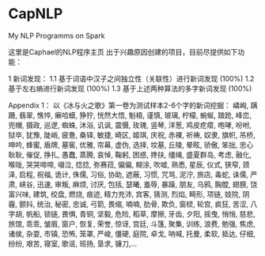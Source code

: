 # CapNLP
My NLP Programms on Spark

这里是Caphael的NLP程序主页
出于兴趣原因创建的项目，目前尽提供如下功能：

1 新词发现：
  1.1 基于词语中汉子之间独立性（关联性）进行新词发现   (100%)
  1.2 基于左右熵进行新词发现                        (100%)
  1.3 基于上述两种算法的多字新词发现                 (100%)
  
Appendix 1：
以《冰与火之歌》第一卷为测试样本2-6个字的新词挖掘：
嶙峋, 蹒跚, 翡翠, 憔悴, 癞哈蟆, 狰狞, 恍然大悟, 魁梧, 谨慎, 玻璃, 柠檬, 蜿蜒, 踉跄, 峰峦, 兜帽, 摄政, 巡逻, 蜘蛛, 沐浴, 讥讽, 震慑, 玫瑰, 竖琴, 洋葱, 鸡皮疙瘩, 咆哮, 吩咐, 狱卒, 犹豫, 陡峭, 疲惫, 桑铎, 敏捷, 崎区, 姬琪, 庆祝, 赤裸, 祈祷, 奴隶, 旗帜, 吊桥, 呻吟, 蜂蜜, 盾牌, 墓窖, 优雅, 帘幕, 虚伪, 选择, 坟墓, 丘陵, 晕眩, 骄傲, 笨拙, 忠心耿耿, 催促, 挣扎, 愚蠢, 蒸腾, 哀悼, 鞠躬, 困惑, 搀扶, 缰绳, 盛夏群岛, 考虑, 融化, 喉咙, 哭哭啼啼, 啜泣, 捻捻, 弥赛菈, 偏偏, 糊涂, 吹嘘, 熟悉, 星辰, 仪式, 狭窄, 颈泽, 启程, 祝福, 诡计, 侏儒, 习俗, 协助, 遮蔽, 习惯, 咒骂, 泥泞, 旅店, 毒蛇, 诛儒, 严肃, 峡谷, 迅速, 审叛, 麻烦, 讨厌, 包括, 瑟曦, 羞辱, 暴躁, 朋友, 乌鸦, 胸膛, 翅膀, 饶富兴味, 建筑, 绞盘, 燃烧, 痕迹, 精力充沛, 宾客, 猜测, 烈焰, 畸形, 项链, 妓院, 阴霾, 颤抖, 统治, 秘密, 忠诚, 弓箭, 畏缩, 喃喃, 肋骨, 欺负, 窗棂, 轮宫, 疯狂, 苦涩, 八字胡, 帆船, 锁链, 畏惧, 青铜, 坚毅, 危险, 稻草, 摩擦, 牙齿, 夕阳, 摇曳, 悄悄, 慈悲, 旅馆, 乖乖, 皱眉, 窗户, 恢复, 荣誉, 惊讶, 宫廷, 斗篷, 聚集, 训练, 浪费, 勉强, 焦虑, 诸侯, 杂耍, 市镇, 恐怖, 笼罩, 严峻, 僵硬, 庭院, 卓戈, 呐喊, 托曼, 柔软, 抵达, 仔细, 纷纷, 艰苦, 寝室, 歌谣, 班扬, 垦求, 镰刀,...
